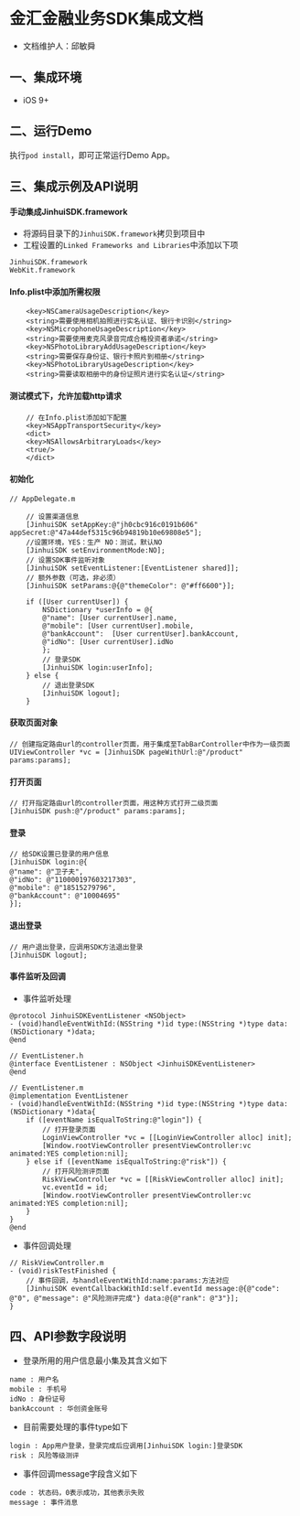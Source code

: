 # 金汇金融业务SDK集成文档
* 文档维护人：邱敏舜

## 一、集成环境
* iOS 9+

## 二、运行Demo
执行`pod install`，即可正常运行Demo App。

## 三、集成示例及API说明
#### 手动集成JinhuiSDK.framework
* 将源码目录下的`JinhuiSDK.framework`拷贝到项目中
* 工程设置的`Linked Frameworks and Libraries`中添加以下项
```
JinhuiSDK.framework
WebKit.framework
```

#### Info.plist中添加所需权限
```
    <key>NSCameraUsageDescription</key>
	<string>需要使用相机拍照进行实名认证、银行卡识别</string>
	<key>NSMicrophoneUsageDescription</key>
	<string>需要使用麦克风录音完成合格投资者承诺</string>
	<key>NSPhotoLibraryAddUsageDescription</key>
	<string>需要保存身份证、银行卡照片到相册</string>
	<key>NSPhotoLibraryUsageDescription</key>
	<string>需要读取相册中的身份证照片进行实名认证</string>
```

#### 测试模式下，允许加载http请求
```
    // 在Info.plist添加如下配置
    <key>NSAppTransportSecurity</key>
    <dict>
    <key>NSAllowsArbitraryLoads</key>
    <true/>
    </dict>
```

#### 初始化
```
// AppDelegate.m

    // 设置渠道信息
    [JinhuiSDK setAppKey:@"jh0cbc916c0191b606" appSecret:@"47a44def5315c96b94819b10e69808e5"];
    //设置环境，YES：生产 NO：测试，默认NO
    [JinhuiSDK setEnvironmentMode:NO];
    // 设置SDK事件监听对象
    [JinhuiSDK setEventListener:[EventListener shared]];
    // 额外参数（可选，非必须）
    [JinhuiSDK setParams:@{@"themeColor": @"#ff6600"}];

    if ([User currentUser]) {
        NSDictionary *userInfo = @{
        @"name": [User currentUser].name,
        @"mobile": [User currentUser].mobile,
        @"bankAccount":  [User currentUser].bankAccount,
        @"idNo": [User currentUser].idNo
        };
        // 登录SDK
        [JinhuiSDK login:userInfo];
    } else {
        // 退出登录SDK
        [JinhuiSDK logout];
    }
```
#### 获取页面对象
```
// 创建指定路由url的controller页面，用于集成至TabBarController中作为一级页面
UIViewController *vc = [JinhuiSDK pageWithUrl:@"/product" params:params];
```
#### 打开页面
```
// 打开指定路由url的controller页面，用这种方式打开二级页面
[JinhuiSDK push:@"/product" params:params];
```
#### 登录
```
// 给SDK设置已登录的用户信息
[JinhuiSDK login:@{
@"name": @"卫子夫", 
@"idNo": @"110000197603217303",
@"mobile": @"18515279796",
@"bankAccount": @"10004695"
}];
```

#### 退出登录
```
// 用户退出登录，应调用SDK方法退出登录
[JinhuiSDK logout];
```
#### 事件监听及回调

* 事件监听处理

```
@protocol JinhuiSDKEventListener <NSObject>
- (void)handleEventWithId:(NSString *)id type:(NSString *)type data:(NSDictionary *)data;
@end

// EventListener.h
@interface EventListener : NSObject <JinhuiSDKEventListener>
@end

// EventListener.m
@implementation EventListener
- (void)handleEventWithId:(NSString *)id type:(NSString *)type data:(NSDictionary *)data{
    if ([eventName isEqualToString:@"login"]) {
        // 打开登录页面
        LoginViewController *vc = [[LoginViewController alloc] init];
        [Window.rootViewController presentViewController:vc animated:YES completion:nil];
    } else if ([eventName isEqualToString:@"risk"]) {
        // 打开风险测评页面
        RiskViewController *vc = [[RiskViewController alloc] init];
        vc.eventId = id;
        [Window.rootViewController presentViewController:vc animated:YES completion:nil];
    }
}
@end
```

* 事件回调处理

```
// RiskViewController.m
- (void)riskTestFinished {
    // 事件回调，与handleEventWithId:name:params:方法对应
    [JinhuiSDK eventCallbackWithId:self.eventId message:@{@"code": @"0", @"message": @"风险测评完成"} data:@{@"rank": @"3"}];
}
```

## 四、API参数字段说明
* 登录所用的用户信息最小集及其含义如下
```
name : 用户名
mobile : 手机号
idNo : 身份证号
bankAccount : 华创资金账号
```

* 目前需要处理的事件type如下
```
login : App用户登录，登录完成后应调用[JinhuiSDK login:]登录SDK
risk : 风险等级测评
```

* 事件回调message字段含义如下
```
code : 状态码，0表示成功，其他表示失败
message : 事件消息
```
